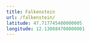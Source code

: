 ```yaml
---
title: Falkenstein
url: /falkenstein/
latitude: 47.717745400000005
longitude: 12.130884700000001
---
```

